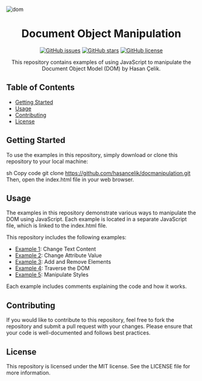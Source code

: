 ![dom](https://user-images.githubusercontent.com/123208180/228806028-ce22d12a-759b-4574-b0b5-ee2fd5219c9f.gif)

<!-- Title -->
<h1 align="center">Document Object Manipulation</h1>
<!-- Badges -->
<p align="center">
    <a href="https://github.com/hasancelik/docmanipulation/issues"><img alt="GitHub issues" src="https://img.shields.io/github/issues/hasancelik/docmanipulation"></a>
    <a href="https://github.com/hasancelik/docmanipulation/stargazers"><img alt="GitHub stars" src="https://img.shields.io/github/stars/hasancelik/docmanipulation"></a>
    <a href="https://github.com/hasancelik/docmanipulation/blob/main/LICENSE"><img alt="GitHub license" src="https://img.shields.io/github/license/hasancelik/docmanipulation"></a>
</p>
<!-- Description -->
<p align="center">
    This repository contains examples of using JavaScript to manipulate the Document Object Model (DOM) by Hasan Çelik.
</p>
<!-- Table of Contents -->
<h2>Table of Contents</h2>
<ul>
    <li><a href="#getting-started">Getting Started</a></li>
    <li><a href="#usage">Usage</a></li>
    <li><a href="#contributing">Contributing</a></li>
    <li><a href="#license">License</a></li>
</ul>
<!-- Getting Started -->
<h2>Getting Started</h2>
To use the examples in this repository, simply download or clone this repository to your local machine:

sh
Copy code
git clone https://github.com/hasancelik/docmanipulation.git
Then, open the index.html file in your web browser.

<!-- Usage -->
<h2>Usage</h2>
The examples in this repository demonstrate various ways to manipulate the DOM using JavaScript. Each example is located in a separate JavaScript file, which is linked to the index.html file.

This repository includes the following examples:

<ul>
    <li><a href="./examples/example1.js">Example 1</a>: Change Text Content</li>
    <li><a href="./examples/example2.js">Example 2</a>: Change Attribute Value</li>
    <li><a href="./examples/example3.js">Example 3</a>: Add and Remove Elements</li>
    <li><a href="./examples/example4.js">Example 4</a>: Traverse the DOM</li>
    <li><a href="./examples/example5.js">Example 5</a>: Manipulate Styles</li>
</ul>
Each example includes comments explaining the code and how it works.

<!-- Contributing -->
<h2>Contributing</h2>
If you would like to contribute to this repository, feel free to fork the repository and submit a pull request with your changes. Please ensure that your code is well-documented and follows best practices.

<!-- License -->
<h2>License</h2>
This repository is licensed under the MIT license. See the LICENSE file for more information.
